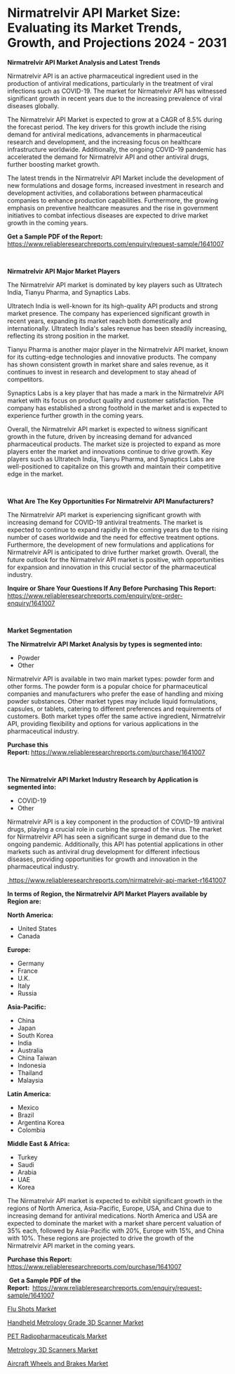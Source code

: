 <p><h1>Nirmatrelvir API Market Size: Evaluating its Market Trends, Growth, and Projections 2024 - 2031</h1></p><p><strong>Nirmatrelvir API Market Analysis and Latest Trends</strong></p>
<p><p>Nirmatrelvir API is an active pharmaceutical ingredient used in the production of antiviral medications, particularly in the treatment of viral infections such as COVID-19. The market for Nirmatrelvir API has witnessed significant growth in recent years due to the increasing prevalence of viral diseases globally.</p><p>The Nirmatrelvir API Market is expected to grow at a CAGR of 8.5% during the forecast period. The key drivers for this growth include the rising demand for antiviral medications, advancements in pharmaceutical research and development, and the increasing focus on healthcare infrastructure worldwide. Additionally, the ongoing COVID-19 pandemic has accelerated the demand for Nirmatrelvir API and other antiviral drugs, further boosting market growth.</p><p>The latest trends in the Nirmatrelvir API Market include the development of new formulations and dosage forms, increased investment in research and development activities, and collaborations between pharmaceutical companies to enhance production capabilities. Furthermore, the growing emphasis on preventive healthcare measures and the rise in government initiatives to combat infectious diseases are expected to drive market growth in the coming years.</p></p>
<p><strong>Get a Sample PDF of the Report:&nbsp;</strong> <a href="https://www.reliableresearchreports.com/enquiry/request-sample/1641007">https://www.reliableresearchreports.com/enquiry/request-sample/1641007</a></p>
<p>&nbsp;</p>
<p><strong>Nirmatrelvir API Major Market Players</strong></p>
<p><p>The Nirmatrelvir API market is dominated by key players such as Ultratech India, Tianyu Pharma, and Synaptics Labs. </p><p>Ultratech India is well-known for its high-quality API products and strong market presence. The company has experienced significant growth in recent years, expanding its market reach both domestically and internationally. Ultratech India's sales revenue has been steadily increasing, reflecting its strong position in the market.</p><p>Tianyu Pharma is another major player in the Nirmatrelvir API market, known for its cutting-edge technologies and innovative products. The company has shown consistent growth in market share and sales revenue, as it continues to invest in research and development to stay ahead of competitors.</p><p>Synaptics Labs is a key player that has made a mark in the Nirmatrelvir API market with its focus on product quality and customer satisfaction. The company has established a strong foothold in the market and is expected to experience further growth in the coming years.</p><p>Overall, the Nirmatrelvir API market is expected to witness significant growth in the future, driven by increasing demand for advanced pharmaceutical products. The market size is projected to expand as more players enter the market and innovations continue to drive growth. Key players such as Ultratech India, Tianyu Pharma, and Synaptics Labs are well-positioned to capitalize on this growth and maintain their competitive edge in the market.</p></p>
<p>&nbsp;</p>
<p><strong>What Are The Key Opportunities For Nirmatrelvir API Manufacturers?</strong></p>
<p><p>The Nirmatrelvir API market is experiencing significant growth with increasing demand for COVID-19 antiviral treatments. The market is expected to continue to expand rapidly in the coming years due to the rising number of cases worldwide and the need for effective treatment options. Furthermore, the development of new formulations and applications for Nirmatrelvir API is anticipated to drive further market growth. Overall, the future outlook for the Nirmatrelvir API market is positive, with opportunities for expansion and innovation in this crucial sector of the pharmaceutical industry.</p></p>
<p><strong>Inquire or Share Your Questions If Any Before Purchasing This Report:</strong> <a href="https://www.reliableresearchreports.com/enquiry/pre-order-enquiry/1641007">https://www.reliableresearchreports.com/enquiry/pre-order-enquiry/1641007</a></p>
<p>&nbsp;</p>
<p><strong>Market Segmentation</strong></p>
<p><strong>The Nirmatrelvir API Market Analysis by types is segmented into:</strong></p>
<p><ul><li>Powder</li><li>Other</li></ul></p>
<p><p>Nirmatrelvir API is available in two main market types: powder form and other forms. The powder form is a popular choice for pharmaceutical companies and manufacturers who prefer the ease of handling and mixing powder substances. Other market types may include liquid formulations, capsules, or tablets, catering to different preferences and requirements of customers. Both market types offer the same active ingredient, Nirmatrelvir API, providing flexibility and options for various applications in the pharmaceutical industry.</p></p>
<p><strong>Purchase this Report:&nbsp;</strong><a href="https://www.reliableresearchreports.com/purchase/1641007">https://www.reliableresearchreports.com/purchase/1641007</a></p>
<p>&nbsp;</p>
<p><strong>The Nirmatrelvir API Market Industry Research by Application is segmented into:</strong></p>
<p><ul><li>COVID-19</li><li>Other</li></ul></p>
<p><p>Nirmatrelvir API is a key component in the production of COVID-19 antiviral drugs, playing a crucial role in curbing the spread of the virus. The market for Nirmatrelvir API has seen a significant surge in demand due to the ongoing pandemic. Additionally, this API has potential applications in other markets such as antiviral drug development for different infectious diseases, providing opportunities for growth and innovation in the pharmaceutical industry.</p></p>
<p><a href="https://www.reliableresearchreports.com/nirmatrelvir-api-market-r1641007">&nbsp;https://www.reliableresearchreports.com/nirmatrelvir-api-market-r1641007</a></p>
<p><strong>In terms of Region, the Nirmatrelvir API Market Players available by Region are:</strong></p>
<p>
    <p> <strong> North America: </strong>
        <ul>
            <li>United States</li>
            <li>Canada</li>
        </ul>
        </p> 
    <p> <strong> Europe: </strong>
        <ul>
            <li>Germany</li>
            <li>France</li>
            <li>U.K.</li>
            <li>Italy</li>
            <li>Russia</li>
        </ul>
        </p> 
    <p> <strong> Asia-Pacific: </strong>
        <ul>
            <li>China</li>
            <li>Japan</li>
            <li>South Korea</li>
            <li>India</li>
            <li>Australia</li>
            <li>China Taiwan</li>
            <li>Indonesia</li>
            <li>Thailand</li>
            <li>Malaysia</li>
        </ul>
        </p> 
    <p> <strong> Latin America: </strong>
        <ul>
            <li>Mexico</li>
            <li>Brazil</li>
            <li>Argentina Korea</li>
            <li>Colombia</li>
        </ul>
        </p> 
    <p> <strong> Middle East & Africa: </strong>
        <ul>
            <li>Turkey</li>
            <li>Saudi</li>
            <li>Arabia</li>
            <li>UAE</li>
            <li>Korea</li>
        </ul>
    </p>
    </p>
<p><p>The Nirmatrelvir API market is expected to exhibit significant growth in the regions of North America, Asia-Pacific, Europe, USA, and China due to increasing demand for antiviral medications. North America and USA are expected to dominate the market with a market share percent valuation of 35% each, followed by Asia-Pacific with 20%, Europe with 15%, and China with 10%. These regions are projected to drive the growth of the Nirmatrelvir API market in the coming years.</p></p>
<p><strong>Purchase this Report: </strong><a href="https://www.reliableresearchreports.com/purchase/1641007">https://www.reliableresearchreports.com/purchase/1641007</a></p>
<p>&nbsp;<strong>Get a Sample PDF of the Report:&nbsp;&nbsp;</strong><a href="https://www.reliableresearchreports.com/enquiry/request-sample/1641007">https://www.reliableresearchreports.com/enquiry/request-sample/1641007</a></p>
<p><strong></strong></p>
<p><p><a href="https://issuu.com/reportprime-2/docs/flu-shots-market-size-2030.pptx">Flu Shots Market</a></p><p><a href="https://github.com/beauBlock13/Market-Research-Report-List-1/blob/main/handheld-metrology-grade-3d-scanner-market.md">Handheld Metrology Grade 3D Scanner Market</a></p><p><a href="https://issuu.com/reportprime-2/docs/pet-radiopharmaceuticals-market-size-2030.pptx">PET Radiopharmaceuticals Market</a></p><p><a href="https://github.com/BerryGuann/Market-Research-Report-List-1/blob/main/metrology-3d-scanners-market.md">Metrology 3D Scanners Market</a></p><p><a href="https://medium.com/@dylanmarshall42/aircraft-wheels-and-brakes-industry-analysis-report-its-market-size-growing-with-a-cagr-of-11-6-5e8fa307773a">Aircraft Wheels and Brakes Market</a></p></p>